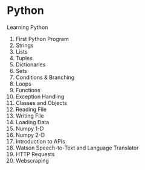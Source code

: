 # Python
Learning Python
1.  First Python Program
2.  Strings
3.  Lists
4.  Tuples
5.  Dictionaries
6.  Sets
7.  Conditions & Branching
8.  Loops
9.  Functions
10. Exception Handling
11. Classes and Objects
12. Reading File
13. Writing File
14. Loading Data
15. Numpy 1-D
16. Numpy 2-D
17. Introduction to APIs
18. Watson Speech-to-Text and Language Translator
19. HTTP Requests
20. Webscraping 
